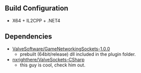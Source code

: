 
## Build Configuration
* X64 + IL2CPP + .NET4  
## Dependencies 
* [ValveSoftware/GameNetworkingSockets-1.0.0](https://github.com/ValveSoftware/GameNetworkingSockets/releases)
  * prebuilt (64bit/release) dll included in the plugin folder. 
* [nxrighthere/ValveSockets-CSharp](nxrighthere/ValveSockets-CSharp)
  * this guy is cool, check him out.
